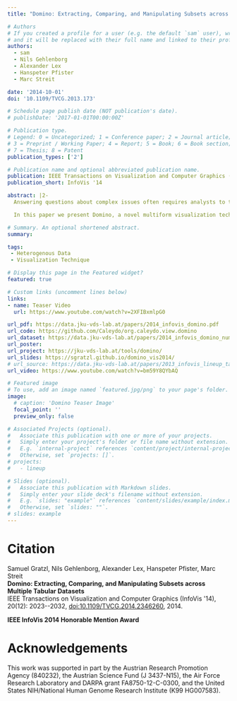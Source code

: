 ```yaml
---
title: "Domino: Extracting, Comparing, and Manipulating Subsets across Multiple Tabular Datasets"

# Authors
# If you created a profile for a user (e.g. the default `sam` user), write the username (folder name) here
# and it will be replaced with their full name and linked to their profile.
authors:
  - sam
  - Nils Gehlenborg
  - Alexander Lex
  - Hanspeter Pfister
  - Marc Streit

date: '2014-10-01'
doi: '10.1109/TVCG.2013.173'

# Schedule page publish date (NOT publication's date).
# publishDate: '2017-01-01T00:00:00Z'

# Publication type.
# Legend: 0 = Uncategorized; 1 = Conference paper; 2 = Journal article;
# 3 = Preprint / Working Paper; 4 = Report; 5 = Book; 6 = Book section;
# 7 = Thesis; 8 = Patent
publication_types: ['2']

# Publication name and optional abbreviated publication name.
publication: IEEE Transactions on Visualization and Computer Graphics (InfoVis '14)
publication_short: InfoVis '14

abstract: |2-
  Answering questions about complex issues often requires analysts to take into account information contained in multiple interconnected datasets. A common strategy in analyzing and visualizing large and heterogeneous data is dividing it into meaningful subsets. Interesting subsets can then be selected and the associated data and the relationships between the subsets visualized. However, neither the extraction and manipulation nor the comparison of subsets is well supported by state-of-the-art techniques.

  In this paper we present Domino, a novel multiform visualization technique for effectively representing subsets and the relationships between them. By providing comprehensive tools to arrange, combine, and extract subsets, Domino allows users to create both common visualization techniques and advanced visualizations tailored to specific use cases. In addition to the novel technique, we present an implementation that enables analysts to manage the wide range of options that our approach offers. Innovative interactive features such as placeholders and live previews support rapid creation of complex analysis setups. We introduce the technique and the implementation using a simple example and demonstrate scalability and effectiveness in a use case from the field of cancer genomics.

# Summary. An optional shortened abstract.
summary:

tags:
 - Heterogenous Data
 - Visualization Technique

# Display this page in the Featured widget?
featured: true

# Custom links (uncomment lines below)
links:
- name: Teaser Video
  url: https://www.youtube.com/watch?v=2XFIBxmlpG0

url_pdf: https://data.jku-vds-lab.at/papers/2014_infovis_domino.pdf
url_code: https://github.com/Caleydo/org.caleydo.view.domino
url_dataset: https://data.jku-vds-lab.at/papers/2014_infovis_domino_number_ones.zip
url_poster:
url_project: https://jku-vds-lab.at/tools/domino/
url_slides: https://sgratzl.github.io/domino_vis2014/
# url_source: https://data.jku-vds-lab.at/papers/2013_infovis_lineup_talk.pptx
url_video: https://www.youtube.com/watch?v=bm59Y8QYbAQ

# Featured image
# To use, add an image named `featured.jpg/png` to your page's folder.
image:
  # caption: 'Domino Teaser Image'
  focal_point: ''
  preview_only: false

# Associated Projects (optional).
#   Associate this publication with one or more of your projects.
#   Simply enter your project's folder or file name without extension.
#   E.g. `internal-project` references `content/project/internal-project/index.md`.
#   Otherwise, set `projects: []`.
# projects:
#   - lineup

# Slides (optional).
#   Associate this publication with Markdown slides.
#   Simply enter your slide deck's filename without extension.
#   E.g. `slides: "example"` references `content/slides/example/index.md`.
#   Otherwise, set `slides: ""`.
# slides: example
---
```


# Citation

Samuel Gratzl, Nils Gehlenborg, Alexander Lex, Hanspeter Pfister, Marc Streit <br>
**Domino: Extracting, Comparing, and Manipulating Subsets across Multiple Tabular Datasets** <br>
IEEE Transactions on Visualization and Computer Graphics (InfoVis '14), 20(12): 2023--2032, [doi:10.1109/TVCG.2014.2346260](https://doi.org/10.1109/TVCG.2014.2346260), 2014.

**<i class="fa fa-award"></i> IEEE InfoVis 2014 Honorable Mention Award**

# Acknowledgements

This work was supported in part by the Austrian Research Promotion Agency (840232), the Austrian Science Fund (J 3437-N15), the Air Force Research Laboratory and DARPA grant FA8750-12-C-0300, and the United States NIH/National Human Genome Research Institute (K99 HG007583).
